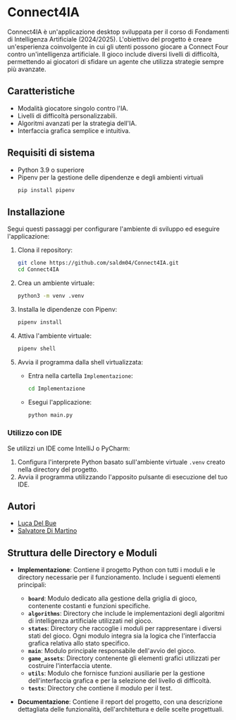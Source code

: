 # Connect4IA

Connect4IA è un'applicazione desktop sviluppata per il corso di Fondamenti di Intelligenza Artificiale (2024/2025). L'obiettivo del progetto è creare un'esperienza coinvolgente in cui gli utenti possono giocare a Connect Four contro un'intelligenza artificiale. Il gioco include diversi livelli di difficoltà, permettendo ai giocatori di sfidare un agente che utilizza strategie sempre più avanzate.

## Caratteristiche
- Modalità giocatore singolo contro l'IA.
- Livelli di difficoltà personalizzabili.
- Algoritmi avanzati per la strategia dell'IA.
- Interfaccia grafica semplice e intuitiva.

## Requisiti di sistema
- Python 3.9 o superiore
- Pipenv per la gestione delle dipendenze e degli ambienti virtuali
    ```bash 
    pip install pipenv
     ```
  
## Installazione
Segui questi passaggi per configurare l'ambiente di sviluppo ed eseguire l'applicazione:

1. Clona il repository:
   ```bash
   git clone https://github.com/saldm04/Connect4IA.git
   cd Connect4IA
   ```

2. Crea un ambiente virtuale:
   ```bash
   python3 -m venv .venv
   ```

3. Installa le dipendenze con Pipenv:
   ```bash
   pipenv install
   ```

4. Attiva l'ambiente virtuale:
   ```bash
   pipenv shell
   ```

5. Avvia il programma dalla shell virtualizzata:
    - Entra nella cartella `Implementazione`:
      ```bash
      cd Implementazione
      ```
    - Esegui l'applicazione:
      ```bash
      python main.py
      ```

### Utilizzo con IDE
Se utilizzi un IDE come IntelliJ o PyCharm:
1. Configura l'interprete Python basato sull'ambiente virtuale `.venv` creato nella directory del progetto.
2. Avvia il programma utilizzando l'apposito pulsante di esecuzione del tuo IDE.

## Autori
- [Luca Del Bue](https://github.com/lukedge86)
- [Salvatore Di Martino](https://github.com/saldm04)

## Struttura delle Directory e Moduli
- **Implementazione**: Contiene il progetto Python con tutti i moduli e le directory necessarie per il funzionamento. Include i seguenti elementi principali:
    - **`board`**: Modulo dedicato alla gestione della griglia di gioco, contenente costanti e funzioni specifiche.
    - **`algorithms`**: Directory che include le implementazioni degli algoritmi di intelligenza artificiale utilizzati nel gioco.
    - **`states`**: Directory che raccoglie i moduli per rappresentare i diversi stati del gioco. Ogni modulo integra sia la logica che l'interfaccia grafica relativa allo stato specifico.
    - **`main`**: Modulo principale responsabile dell'avvio del gioco.
    - **`game_assets`**: Directory contenente gli elementi grafici utilizzati per costruire l'interfaccia utente.
    - **`utils`**: Modulo che fornisce funzioni ausiliarie per la gestione dell'interfaccia grafica e per la selezione del livello di difficoltà.
    - **`tests`**: Directory che contiene il modulo per il test.

- **Documentazione**: Contiene il report del progetto, con una descrizione dettagliata delle funzionalità, dell'architettura e delle scelte progettuali.